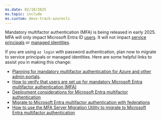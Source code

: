 ```yaml
---
ms.date: 02/10/2025
ms.topic: include
ms.custom: devx-track-azurecli
---
```


Mandatory multifactor authentication (MFA) is being released in early 2025. MFA will only impact Microsoft Entra ID [users](/entra/fundamentals/how-to-create-delete-users). It will not impact [service principals](/entra/identity-platform/app-objects-and-service-principals) or [managed identities](/entra/identity/managed-identities-azure-resources/overview).

If you are using `az login` with password authentication, plan now to migrate to service principals or managed identities. Here are some helpful links to assist you in making this change:

* [Planning for mandatory multifactor authentication for Azure and other admin portals](/entra/identity/authentication/concept-mandatory-multifactor-authentication).
* [How to verify that users are set up for mandatory Microsoft Entra multifactor authentication (MFA)](/entra/identity/authentication/how-to-mandatory-multifactor-authentication)
* [Deployment considerations for Microsoft Entra multifactor authentication](/entra/identity/authentication/howto-mfa-getstarted)
* [Migrate to Microsoft Entra multifactor authentication with federations](/entra/identity/authentication/how-to-migrate-mfa-server-to-mfa-with-federation)
* [How to use the MFA Server Migration Utility to migrate to Microsoft Entra multifactor authentication](/entra/identity/authentication/how-to-mfa-server-migration-utility)
